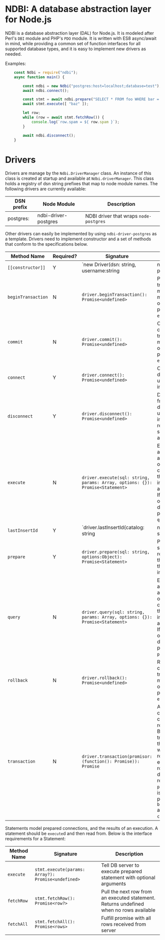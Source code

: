 # NDBI: A database abstraction layer for Node.js

NDBI is a database abstraction layer (DAL) for Node.js. It is modeled after
Perl's `DBI` module and PHP's `PDO` module. It is written with ES8 async/await
in mind, while providing a common set of function interfaces for all supported
database types, and it is easy to implement new drivers as needed.

Examples:

```javascript
    const Ndbi = require("ndbi");
    async function main() {

        const ndbi = new Ndbi("postgres:host=localhost;database=test");
        await ndbi.connect();

        const stmt = await ndbi.prepare("SELECT * FROM foo WHERE bar = $1");
        await stmt.execute([ "baz" ]);

        let row;
        while (row = await stmt.fetchRow()) {
            console.log(`row.spam = ${ row.spam }`);
        }

        await ndbi.disconnect();
    }
```

# Drivers

Drivers are manage by the `Ndbi.DriverManager` class. An instance of this class
is created at startup and available at `Ndbi.driverManager`. This class holds
a registry of dsn string prefixes that map to node module names. The following
drivers are currently available:

|DSN prefix|Node Module|Description|
|---|---|---|
|postgres:|ndbi-driver-postgres|NDBI driver that wraps `node-postgres`|

Other drivers can easily be implemented by using `ndbi-driver-postgres` as a
template. Drivers need to implement constructor and a set of methods that
conform to the specifications below.

|Method Name|Required?|Signature|Description|
|---|---|---|---|
|`[[constructor]]`|Y|`new Driver(dsn: string, username:string|null, password:string|null, options:Object)`|Constructor|
|`beginTransaction`|N|`driver.beginTransaction(): Promise<undefined>`|Puts driver into transaction mode. If this method is omitted it is polyfilled with `execute`.|
|`commit`|N|`driver.commit(): Promise<undefined>`|Commits the current transaction. If method is omitted it is polyfilled with `execute`.|
|`connect`|Y|`driver.connect(): Promise<undefined>`|Connects to the database and updates driver instance state.|
|`disconnect`|Y|`driver.disconnect(): Promise<undefined>`|Disconnects from the database and updates driver instance state, reconnection should be allowed.|
|`execute`|N|`driver.execute(sql: string, params: Array, options: {}): Promise<Statement>`| Executes the sql and parameters and returns an object conforming to the Statement interface that is already resolved. If this method is omitted from the driver, then it is polyfilled using `query`.|
|`lastInsertId`|Y|`driver.lastInsertId(catalog: string|null, schema: string|null, table: string|null, field: string|null): Promise<number>`|Retrieves the last insert ID. Driver-dependant, may not be supported by all databases. Reject promise with error if not supported.|
|`prepare`|Y|`driver.prepare(sql: string, options:Object): Promise<Statement>`|Prepares the statement and returns an object that conforms to the Statement interface.|
|`query`|N|`driver.query(sql: string, params: Array, options: {}): Promise<Statement>`| Executes the sql and parameters and returns an object conforming to the Statement interface that is already resolved. If this method is omitted from the driver, then it polyfilled using `prepare`.|
|`rollback`|N|`driver.rollback(): Promise<undefined>`|Rollsback the current transaction. If method is omitted it is polyfilled via `execute`.|
|`transaction`|N|`driver.transaction(promisor: (function(): Promise)): Promise`|Accepts a callback. The callback should return a promise. Begin a transaction, run the callback, wait for it to resolve, and either commit or rollback depending the result of `promisor`. If this is omitted it is polyfilled via `beginTransaction` and `commit`/`rollback`|

Statements model prepared connections, and the results of an execution. A statement should be `execute`d and then read from. Below is the interface requirements for a Statement:

|Method Name|Signature|Description|
|---|---|---|
|`execute`|`stmt.execute(params: Array?): Promise<undefined>`|Tell DB server to execute prepared statement with optional arguments|
|`fetchRow`|`stmt.fetchRow(): Promise<row?>`|Pull the next row from an executed statement. Returns undefined when no rows available|
|`fetchAll`|`stmt.fetchAll(): Promise<rows>`|Fulfill promise with all rows received from server|

